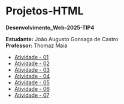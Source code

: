 # Projetos-HTML
**Desenvolvimento_Web-2025-TIP4**

**Estudante:** João Augusto Gonsaga de Castro  
**Professor:** Thomaz Maia  

- [Atividade - 01](https://augusto1804.github.io/Atividade-01/)  
- [Atividade - 02](https://augusto1804.github.io/Atividade-02/)  
- [Atividade - 03](https://augusto1804.github.io/Atividade-03/)  
- [Atividade - 04](https://augusto1804.github.io/Atividade-04/)  
- [Atividade - 05](https://augusto1804.github.io/Atividade-05/)  
- [Atividade - 06](https://augusto1804.github.io/Atividade-06/)  
- [Atividade - 07](https://augusto1804.github.io/Atividade-07/)  
